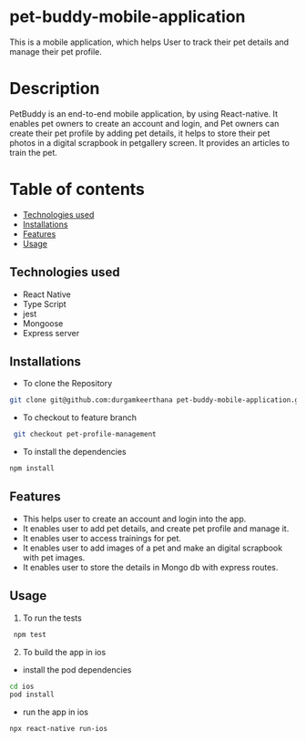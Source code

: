 # pet-buddy-mobile-application
This is a mobile application, which helps User to track their pet details and manage their pet profile. 

# Description
PetBuddy is an end-to-end mobile application, by using React-native. It enables pet owners to create an account and login, and Pet owners can create their pet profile by adding pet details, it helps to store their pet photos in a digital scrapbook in petgallery screen. It provides an articles to train the pet.

# Table of contents
- [Technologies used](#Technologies)
- [Installations](#Installations)
- [Features](#Features)
- [Usage](#usage)

## Technologies used
- React Native
- Type Script
- jest
- Mongoose
- Express server

## Installations
- To clone the Repository
```bash
git clone git@github.com:durgamkeerthana pet-buddy-mobile-application.git
```
- To checkout to feature branch
```bash
 git checkout pet-profile-management
 ```
- To install the dependencies
```bash
npm install
```
## Features
- This helps user to create an account and login into the app.
- It enables user to add pet details, and create pet profile and manage it.
- It enables user to access trainings for pet.
- It enables user to add images of a pet and make an digital scrapbook with pet images.
- It enables user to store the details in Mongo db with express routes.

## Usage
1. To run the tests
```bash
 npm test
 ```
 2. To build the app in ios
 - install the pod dependencies
 ```bash
 cd ios
 pod install
 ```
 - run the app in ios
 ```bash
 npx react-native run-ios
 ```




